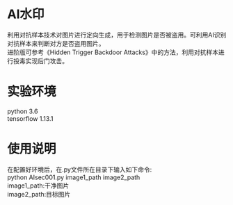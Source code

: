 # AI水印
利用对抗样本技术对图片进行定向生成，用于检测图片是否被盗用。可利用AI识别对抗样本来判断对方是否盗用图片。  
进阶版可参考《Hidden Trigger Backdoor Attacks》中的方法，利用对抗样本进行投毒实现后门攻击。  

# 实验环境
python 3.6  
tensorflow 1.13.1  

# 使用说明
在配置好环境后，在.py文件所在目录下输入如下命令:  
python AIsec001.py image1_path image2_path  
image1_path:干净图片  
image2_path:目标图片  
